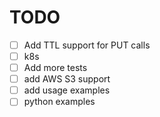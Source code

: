 # TODO

- [ ] Add TTL support for PUT calls
- [ ] k8s
- [ ] Add more tests
- [ ] add AWS S3 support
- [ ] add usage examples
- [ ] python examples
